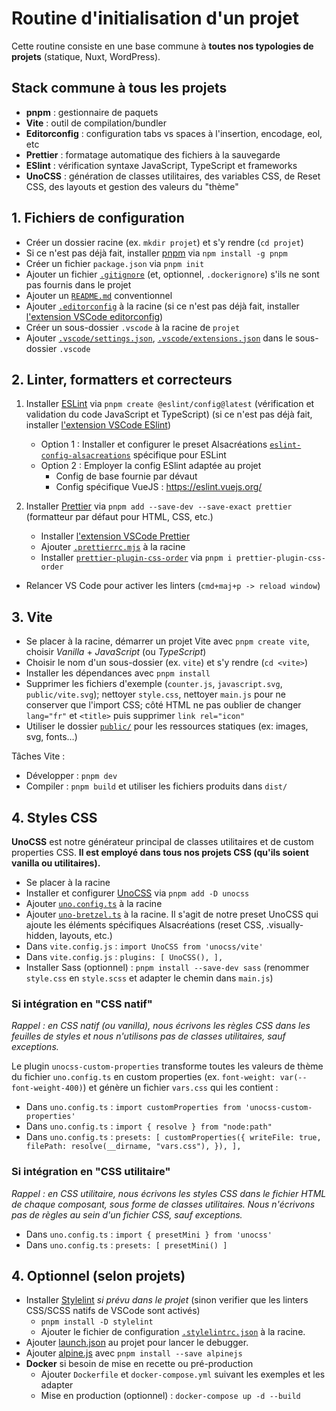 # Routine d'initialisation d'un projet

Cette routine consiste en une base commune à **toutes nos typologies de projets** (statique, Nuxt, WordPress).

## Stack commune à tous les projets

- **pnpm** : gestionnaire de paquets
- **Vite** : outil de compilation/bundler
- **Editorconfig** : configuration tabs vs spaces à l'insertion, encodage, eol, etc
- **Prettier** : formatage automatique des fichiers à la sauvegarde
- **ESlint** : vérification syntaxe JavaScript, TypeScript et frameworks
- **UnoCSS** : génération de classes utilitaires, des variables CSS, de Reset CSS, des layouts et gestion des valeurs du "thème"

## 1. Fichiers de configuration

- Créer un dossier racine (ex. `mkdir projet`) et s'y rendre (`cd projet`)
- Si ce n'est pas déjà fait, installer [pnpm](https://pnpm.io/fr/installation) via `npm install -g pnpm`
- Créer un fichier `package.json` via `pnpm init`
- Ajouter un fichier [`.gitignore`](../configs/.gitignore) (et, optionnel, `.dockerignore`) s'ils ne sont pas fournis dans le projet
- Ajouter un [`README.md`](../configs/README.md) conventionnel
- Ajouter [`.editorconfig`](../configs/.editorconfig) à la racine (si ce n'est pas déjà fait, installer [l'extension VSCode editorconfig](https://marketplace.visualstudio.com/items?itemName=EditorConfig.EditorConfig))
- Créer un sous-dossier `.vscode` à la racine de `projet`
- Ajouter [`.vscode/settings.json`](../configs/.vscode/settings.json), [`.vscode/extensions.json`](../configs/.vscode/extensions.json) dans le sous-dossier `.vscode`

## 2. Linter, formatters et correcteurs

1. Installer [ESLint](https://eslint.org/docs/latest/user-guide/getting-started) via `pnpm create @eslint/config@latest` (vérification et validation du code JavaScript et TypeScript) (si ce n'est pas déjà fait, installer [l'extension VSCode ESlint](https://marketplace.visualstudio.com/items?itemName=dbaeumer.vscode-eslint))
    - Option 1 : Installer et configurer le preset Alsacréations [`eslint-config-alsacreations`](https://www.npmjs.com/package/eslint-config-alsacreations) spécifique pour ESLint
    - Option 2 : Employer la config ESlint adaptée au projet
      - Config de base fournie par dévaut
      - Config spécifique VueJS : <https://eslint.vuejs.org/>

2. Installer [Prettier](https://prettier.io/docs/en/install.html) via `pnpm add --save-dev --save-exact prettier` (formatteur par défaut pour HTML, CSS, etc.)
    - Installer [l'extension VSCode Prettier](https://marketplace.visualstudio.com/items?itemName=esbenp.prettier-vscode)
    - Ajouter [`.prettierrc.mjs`](../configs/.prettierrc.mjs) à la racine
    - Installer [`prettier-plugin-css-order`](https://www.npmjs.com/package/prettier-plugin-css-order) via `pnpm i prettier-plugin-css-order`

- Relancer VS Code pour activer les linters (`cmd+maj+p -> reload window`)

## 3. Vite

- Se placer à la racine, démarrer un projet Vite avec `pnpm create vite`, choisir *Vanilla* + *JavaScript* (ou *TypeScript*)
- Choisir le nom d'un sous-dossier (ex. `vite`) et s'y rendre (`cd <vite>`)
- Installer les dépendances avec `pnpm install`
- Supprimer les fichiers d'exemple (`counter.js`, `javascript.svg`, `public/vite.svg`); nettoyer `style.css`, nettoyer `main.js` pour ne conserver que l'import CSS; côté HTML ne pas oublier de changer `lang="fr"` et `<title>` puis supprimer `link rel="icon"`
- Utiliser le dossier [`public/`](https://vitejs.dev/guide/assets.html#the-public-directory) pour les ressources statiques (ex: images, svg, fonts…)

Tâches Vite :

- Développer : `pnpm dev`
- Compiler : `pnpm build` et utiliser les fichiers produits dans `dist/`

## 4. Styles CSS

**UnoCSS** est notre générateur principal de classes utilitaires et de custom properties CSS. **Il est employé dans tous nos projets CSS (qu'ils soient vanilla ou utilitaires).**

- Se placer à la racine
- Installer et configurer [UnoCSS](https://unocss.dev/) via `pnpm add -D unocss`
- Ajouter [`uno.config.ts`](../configs/uno.config.ts) à la racine
- Ajouter [`uno-bretzel.ts`](../configs/uno-bretzel.ts) à la racine. Il s'agit de notre preset UnoCSS qui ajoute les éléments spécifiques Alsacréations (reset CSS, .visually-hidden, layouts, etc.)
- Dans `vite.config.js` : `import UnoCSS from 'unocss/vite'`
- Dans `vite.config.js` : `plugins: [ UnoCSS(), ],`
- Installer Sass (optionnel) : `pnpm install --save-dev sass` (renommer `style.css` en `style.scss` et adapter le chemin dans `main.js`)

### Si intégration en "CSS natif"

*Rappel : en CSS natif (ou vanilla), nous écrivons les règles CSS dans les feuilles de styles et nous n'utilisons pas de classes utilitaires, sauf exceptions.*

Le plugin `unocss-custom-properties` transforme toutes les valeurs de thème du fichier `uno.config.ts` en custom properties (ex. `font-weight: var(--font-weight-400)`) et génère un fichier `vars.css` qui les contient :

- Dans `uno.config.ts` : `import customProperties from 'unocss-custom-properties'`
- Dans `uno.config.ts` : `import { resolve } from "node:path"`
- Dans `uno.config.ts` : `presets: [ customProperties({ writeFile: true, filePath: resolve(__dirname, "vars.css"), }), ],`

### Si intégration en "CSS utilitaire"

*Rappel : en CSS utilitaire, nous écrivons les styles CSS dans le fichier HTML de chaque composant, sous forme de classes utilitaires. Nous n'écrivons pas de règles au sein d'un fichier CSS, sauf exceptions.*

- Dans `uno.config.ts` : `import { presetMini } from 'unocss'`
- Dans `uno.config.ts` : `presets: [ presetMini() ]`

## 4. Optionnel (selon projets)

- Installer [Stylelint](https://stylelint.io/user-guide/get-started) *si prévu dans le projet* (sinon verifier que les linters CSS/SCSS natifs de VSCode sont activés)
  - `pnpm install -D stylelint`
  - Ajouter le fichier de configuration [`.stylelintrc.json`](../configs/.stylelintrc.json) à la racine.
- Ajouter [launch.json](https://code.visualstudio.com/docs/editor/debugging#_launch-configurations) au projet pour lancer le debugger.
- Ajouter [alpine.js](https://alpinejs.dev/essentials/installation) avec `pnpm install --save alpinejs`
- **Docker** si besoin de mise en recette ou pré-production
  - Ajouter `Dockerfile` et `docker-compose.yml` suivant les exemples et les adapter
  - Mise en production (optionnel) : `docker-compose up -d --build`
